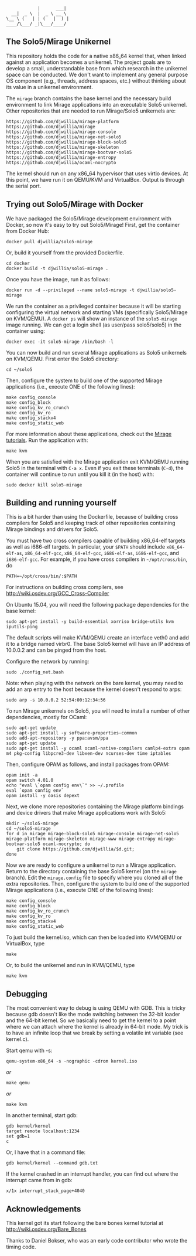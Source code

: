                 |      ___|  
      __|  _ \  |  _ \ __ \  
    \__ \ (   | | (   |  ) | 
    ____/\___/ _|\___/____/  

The Solo5/Mirage Unikernel
--------------------------

This repository holds the code for a native x86_64 kernel that, when
linked against an application becomes a unikernel.  The project goals
are to develop a small, understandable base from which research in the
unikernel space can be conducted.  We don't want to implement any
general purpose OS component (e.g., threads, address spaces, etc.)
without thinking about its value in a unikernel environment.

The `mirage` branch contains the base kernel and the necessary build
environment to link Mirage applications into an executable Solo5
unikernel.  Other repositories that are needed to run Mirage/Solo5
unikernels are:

    https://github.com/djwillia/mirage-platform
    https://github.com/djwillia/mirage
    https://github.com/djwillia/mirage-console
    https://github.com/djwillia/mirage-net-solo5
    https://github.com/djwillia/mirage-block-solo5
    https://github.com/djwillia/mirage-skeleton
    https://github.com/djwillia/mirage-bootvar-solo5
    https://github.com/djwillia/mirage-entropy
    https://github.com/djwillia/ocaml-nocrypto 

The kernel should run on any x86_64 hypervisor that uses virtio
devices.  At this point, we have run it on QEMU/KVM and VirtualBox.
Output is through the serial port.

Trying out Solo5/Mirage with Docker
-----------------------------------

We have packaged the Solo5/Mirage development environment with Docker,
so now it's easy to try out Solo5/Mirage!  First, get the container
from Docker Hub:

    docker pull djwillia/solo5-mirage

Or, build it yourself from the provided Dockerfile.  

    cd docker
    docker build -t djwillia/solo5-mirage .

Once you have the image, run it as follows:

    docker run -d --privileged --name solo5-mirage -t djwillia/solo5-mirage

We run the container as a privileged container because it will be
starting configuring the virtual network and starting VMs
(specifically Solo5/Mirage on KVM/QEMU).  A `docker ps` will show an
instance of the `solo5-mirage` image running.  We can get a login
shell (as user/pass solo5/solo5) in the container using:

    docker exec -it solo5-mirage /bin/bash -l

You can now build and run several Mirage applications as Solo5
unikernels on KVM/QEMU.  First enter the Solo5 directory:

    cd ~/solo5
    
Then, configure the system to build one of the supported Mirage
applications (i.e., execute ONE of the following lines):

    make config_console
    make config_block
    make config_kv_ro_crunch
    make config_kv_ro
    make config_stackv4
    make config_static_web

For more information about these applications, check out the [Mirage
tutorials](https://mirage.io/wiki/hello-world). Run the application
with:

    make kvm

When you are satisfied with the Mirage application exit KVM/QEMU
running Solo5 in the terminal with `C-a x`.  Even if you exit these
terminals (`C-d`), the container will continue to run until you kill
it (in the host) with:

    sudo docker kill solo5-mirage


Building and running yourself
-----------------------------

This is a bit harder than using the Dockerfile, because of building
cross compilers for Solo5 and keeping track of other repositories
containing Mirage bindings and drivers for Solo5.

You must have two cross compilers capable of building x86_64-elf
targets as well as i686-elf targets.  In particular, your `$PATH`
should include `x86_64-elf-as`, `x86_64-elf-gcc`, `x86_64-elf-gcc`,
`i686-elf-as`, `i686-elf-gcc`, and `i686-elf-gcc`.  For example, if
you have cross compilers in `~/opt/cross/bin`, do

    PATH=~/opt/cross/bin/:$PATH

For instructions on building cross compilers, see
<http://wiki.osdev.org/GCC_Cross-Compiler>

On Ubuntu 15.04, you will need the following package dependencies for
the base kernel:

    sudo apt-get install -y build-essential xorriso bridge-utils kvm iputils-ping

The default scripts will make KVM/QEMU create an interface veth0 and
add it to a bridge named virbr0.  The base Solo5 kernel will have an
IP address of 10.0.0.2 and can be pinged from the host.

Configure the network by running:

    sudo ./config_net.bash

Note: when playing with the network on the bare kernel, you may need
to add an arp entry to the host because the kernel doesn't respond to
arps:

    sudo arp -s 10.0.0.2 52:54:00:12:34:56

To run Mirage unikernels on Solo5, you will need to install a number
of other dependencies, mostly for OCaml:

    sudo apt-get update
    sudo apt-get install -y software-properties-common
    sudo add-apt-repository -y ppa:avsm/ppa
    sudo apt-get update
    sudo apt-get install -y ocaml ocaml-native-compilers camlp4-extra opam m4 pkg-config libpcre3-dev libxen-dev ncurses-dev time iptables

Then, configure OPAM as follows, and install packages from OPAM:

    opam init -a
    opam switch 4.01.0
    echo "eval \`opam config env\`" >> ~/.profile
    eval `opam config env`
    opam install -y oasis depext

Next, we clone more repositories containing the Mirage platform
bindings and device drivers that make Mirage applications work with
Solo5:

    mkdir ~/solo5-mirage
    cd ~/solo5-mirage
    for d in mirage mirage-block-solo5 mirage-console mirage-net-solo5 mirage-platform mirage-skeleton mirage-www mirage-entropy mirage-bootvar-solo5 ocaml-nocrypto; do
        git clone https://github.com/djwillia/$d.git;
    done

Now we are ready to configure a unikernel to run a Mirage application.
Return to the directory containing the base Solo5 kernel (on the
`mirage` branch). Edit the `mirage.config` file to specify where you
cloned all of the extra repositories.  Then, configure the system to
build one of the supported Mirage applications (i.e., execute ONE of
the following lines):

    make config_console
    make config_block
    make config_kv_ro_crunch
    make config_kv_ro
    make config_stackv4
    make config_static_web

To just build the kernel.iso, which can then be loaded into
KVM/QEMU or VirtualBox, type

    make 

Or, to build the unikernel and run in KVM/QEMU, type

    make kvm

Debugging
---------

The most convenient way to debug is using QEMU with GDB.  This is
tricky because gdb doesn't like the mode switching between the 32-bit
loader and the 64-bit kernel.  So we basically need to get the kernel
to a point where we can attach where the kernel is already in 64-bit
mode.  My trick is to have an infinite loop that we break by setting a
volatile int variable (see kernel.c).

Start qemu with -s:

    qemu-system-x86_64 -s -nographic -cdrom kernel.iso

*or*

    make qemu

*or*

    make kvm

In another terminal, start gdb:

    gdb kernel/kernel
    target remote localhost:1234
    set gdb=1
    c

Or, I have that in a command file:

    gdb kernel/kernel --command gdb.txt

If the kernel crashed in an interrupt handler, you can find out where
the interrupt came from in gdb:

    x/1x interrupt_stack_page+4040

Acknowledgements
----------------

This kernel got its start following the bare bones kernel tutorial at
<http://wiki.osdev.org/Bare_Bones>

Thanks to Daniel Bokser, who was an early code contributor who wrote
the timing code.
